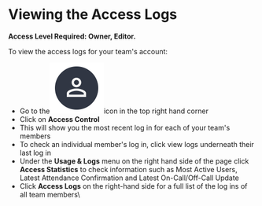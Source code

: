 # Viewing the Access Logs

**Access Level Required: Owner, Editor.**

To view the access logs for your team's account:

* Go to the<img src="../../.gitbook/assets/User Icon" alt="" data-size="line">icon in the top right hand corner
* Click on **Access Control**
* This will show you the most recent log in for each of your team's members
* To check an individual member's log in, click view logs underneath their last log in
* Under the **Usage & Logs** menu on the right hand side of the page click **Access Statistics** to check information such as Most Active Users, Latest Attendance Confirmation and Latest On-Call/Off-Call Update
* Click **Access Logs** on the right-hand side for a full list of the log ins of all team members\
